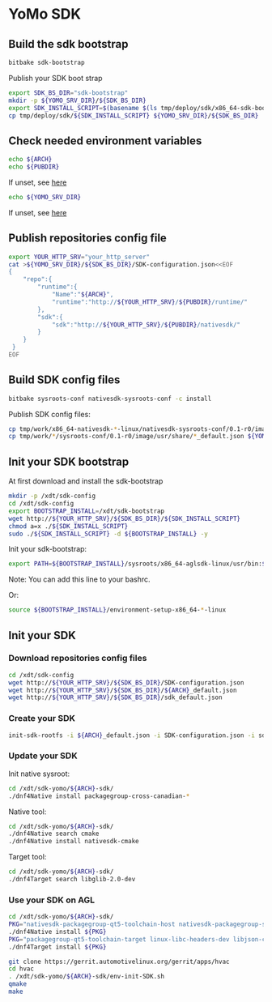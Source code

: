 # YoMo SDK

## Build the sdk bootstrap

```bash
bitbake sdk-bootstrap
```

Publish your SDK boot strap

```bash
export SDK_BS_DIR="sdk-bootstrap"
mkdir -p ${YOMO_SRV_DIR}/${SDK_BS_DIR}
export SDK_INSTALL_SCRIPT=$(basename $(ls tmp/deploy/sdk/x86_64-sdk-bootstrap-*.sh))
cp tmp/deploy/sdk/${SDK_INSTALL_SCRIPT} ${YOMO_SRV_DIR}/${SDK_BS_DIR}
```

## Check needed environment variables

```bash
echo ${ARCH}
echo ${PUBDIR}
```

If unset, see [here](YoMo_repositories.md)

```bash
echo ${YOMO_SRV_DIR}
```

If unset, see [here](YoMo_http_server.md)

## Publish repositories config file

```bash
export YOUR_HTTP_SRV="your_http_server"
cat >${YOMO_SRV_DIR}/${SDK_BS_DIR}/SDK-configuration.json<<EOF
{
    "repo":{
        "runtime":{
            "Name":"${ARCH}",
            "runtime":"http://${YOUR_HTTP_SRV}/${PUBDIR}/runtime/"
        },
        "sdk":{
            "sdk":"http://${YOUR_HTTP_SRV}/${PUBDIR}/nativesdk/"
        }
    }
 }
EOF
```

## Build SDK config files

```bash
bitbake sysroots-conf nativesdk-sysroots-conf -c install
```

Publish SDK config files:

```bash
cp tmp/work/x86_64-nativesdk-*-linux/nativesdk-sysroots-conf/0.1-r0/image/opt/*/*/sysroots/x86_64-*-linux/usr/share/sdk_default.json ${YOMO_SRV_DIR}/${SDK_BS_DIR}
cp tmp/work/*/sysroots-conf/0.1-r0/image/usr/share/*_default.json ${YOMO_SRV_DIR}/${SDK_BS_DIR}
```

## Init your SDK bootstrap

At first download and install the sdk-bootstrap

```bash
mkdir -p /xdt/sdk-config
cd /xdt/sdk-config
export BOOTSTRAP_INSTALL=/xdt/sdk-bootstrap
wget http://${YOUR_HTTP_SRV}/${SDK_BS_DIR}/${SDK_INSTALL_SCRIPT}
chmod a=x ./${SDK_INSTALL_SCRIPT}
sudo ./${SDK_INSTALL_SCRIPT} -d ${BOOTSTRAP_INSTALL} -y
```

Init your sdk-bootstrap:

```bash
export PATH=${BOOTSTRAP_INSTALL}/sysroots/x86_64-aglsdk-linux/usr/bin:$PATH
```

Note: You can add this line to your bashrc.

Or:

```bash
source ${BOOTSTRAP_INSTALL}/environment-setup-x86_64-*-linux
```

## Init your SDK

### Download repositories config files

```bash
cd /xdt/sdk-config
wget http://${YOUR_HTTP_SRV}/${SDK_BS_DIR}/SDK-configuration.json
wget http://${YOUR_HTTP_SRV}/${SDK_BS_DIR}/${ARCH}_default.json
wget http://${YOUR_HTTP_SRV}/${SDK_BS_DIR}/sdk_default.json
```

### Create your SDK

```bash
init-sdk-rootfs -i ${ARCH}_default.json -i SDK-configuration.json -i sdk_default.json -o /xdt/sdk-yomo
```

### Update your SDK

Init native sysroot:

```bash
cd /xdt/sdk-yomo/${ARCH}-sdk/
./dnf4Native install packagegroup-cross-canadian-*
```

Native tool:

```bash
cd /xdt/sdk-yomo/${ARCH}-sdk/
./dnf4Native search cmake
./dnf4Native install nativesdk-cmake
```

Target tool:

```bash
cd /xdt/sdk-yomo/${ARCH}-sdk/
./dnf4Target search libglib-2.0-dev
```

### Use your SDK on AGL

```bash
cd /xdt/sdk-yomo/${ARCH}-sdk/
PKG="nativesdk-packagegroup-qt5-toolchain-host nativesdk-packagegroup-sdk-host packagegroup-cross-canadian-*"
./dnf4Native install ${PKG}
PKG="packagegroup-qt5-toolchain-target linux-libc-headers-dev libjson-c-dev af-binder-dev"
./dnf4Target install ${PKG}

git clone https://gerrit.automotivelinux.org/gerrit/apps/hvac
cd hvac
. /xdt/sdk-yomo/${ARCH}-sdk/env-init-SDK.sh
qmake
make
```

